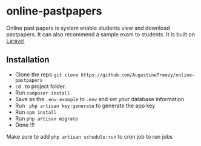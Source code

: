 # online-pastpapers
Online past papers is system enable students view and download pastpapers. It can also recommend a sample exam to students. It is built on [Laravel](https://laravel.com)

## Installation

* Clone the repo ` git clone https://github.com/AugustineTreezy/online-pastpapers `
* `cd ` to project folder. 
* Run ` composer install `
* Save as the `.env.example` to `.env` and set your database information 
* Run ` php artisan key:generate` to generate the app key
* Run ` npm install ` 
* Run ` php artisan migrate ` 
* Done !!!

Make sure to add ` php artisan schedule:run ` to cron job to run jobs